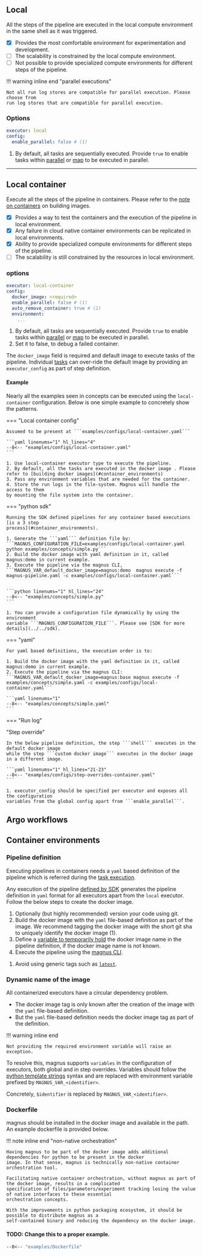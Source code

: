 ## Local

All the steps of the pipeline are executed in the local compute environment in the same shell
as it was triggered.

- [x] Provides the most comfortable environment for experimentation and development.
- [ ] The scalability is constrained by the local compute environment.
- [ ] Not possible to provide specialized compute environments for different steps of the pipeline.

!!! warning inline end "parallel executions"

    Not all run log stores are compatible for parallel execution. Please choose from
    run log stores that are compatible for parallel execution.


### Options

```yaml
executor: local
config:
  enable_parallel: false # (1)
```

1. By default, all tasks are sequentially executed. Provide ```true``` to enable tasks within
[parallel](../../concepts/parallel) or [map](../../concepts/map) to be executed in parallel.


---


## Local container

Execute all the steps of the pipeline in containers. Please refer to the
[note on containers](#container_environments) on building images.

- [x] Provides a way to test the containers and the execution of the pipeline in local environment.
- [x] Any failure in cloud native container environments can be replicated in local environments.
- [x] Ability to provide specialized compute environments for different steps of the pipeline.
- [ ] The scalability is still constrained by the resources in local environment.

### options

```yaml
executor: local-container
config:
  docker_image: <required>
  enable_parallel: false # (1)
  auto_remove_container: true # (2)
  environment:
    ...
```

 1. By default, all tasks are sequentially executed. Provide ```true``` to enable tasks within
[parallel](../../concepts/parallel) or [map](../../concepts/map) to be executed in parallel.
2. Set it to false, to debug a failed container.

The ```docker_image``` field is required and default image to execute tasks
of the pipeline. Individual [tasks](../../concepts/task) can over-ride the
default image by providing an ```executor_config``` as part of step definition.

#### Example

Nearly all the examples seen in concepts can be executed using
the ```local-container``` configuration. Below is one simple example to concretely show
the patterns.

=== "Local container config"

    Assumed to be present at ```examples/configs/local-container.yaml```

    ```yaml linenums="1" hl_lines="4"
    --8<-- "examples/configs/local-container.yaml"
    ```

    1. Use local-container executor type to execute the pipeline.
    2. By default, all the tasks are executed in the docker image . Please
    refer to [building docker images](#container_environments)
    3. Pass any environment variables that are needed for the container.
    4. Store the run logs in the file-system. Magnus will handle the access to them
    by mounting the file system into the container.


=== "python sdk"

    Running the SDK defined pipelines for any container based executions [is a 3 step
    process](#container_environments).

    1. Generate the ```yaml``` definition file by:
    ```MAGNUS_CONFIGURATION_FILE=examples/configs/local-container.yaml python examples/concepts/simple.py```
    2. Build the docker image with yaml definition in it, called magnus:demo in current example.
    3. Execute the pipeline via the magnus CLI,
    ```MAGNUS_VAR_default_docker_image=magnus:demo  magnus execute -f magnus-pipeline.yaml -c examples/configs/local-container.yaml```


    ```python linenums="1" hl_lines="24"
    --8<-- "examples/concepts/simple.py"
    ```

    1. You can provide a configuration file dynamically by using the environment
    variable ```MAGNUS_CONFIGURATION_FILE```. Please see [SDK for more details](../../sdk).



=== "yaml"

    For yaml based definitions, the execution order is to:

    1. Build the docker image with the yaml definition in it, called magnus:demo in current example.
    2. Execute the pipeline via the magnus CLI:
    ```MAGNUS_VAR_default_docker_image=magnus:base magnus execute -f examples/concepts/simple.yaml -c examples/configs/local-container.yaml```

    ```yaml linenums="1"
    --8<-- "examples/concepts/simple.yaml"
    ```

=== "Run log"


"Step override"

    In the below pipeline definition, the step ```shell``` executes in the default docker image
    while the step ```custom docker image``` executes in the docker image in a different image.

    ```yaml linenums="1" hl_lines="21-23"
    --8<-- "examples/configs/step-overrides-container.yaml"
    ```

    1. executor_config should be specified per executor and exposes all the configuration
    variables from the global config apart from ```enable_parallel```.




## Argo workflows



## Container environments

### Pipeline definition

Executing pipelines in containers needs a ```yaml``` based definition of the pipeline which is referred during the
[task execution](../../concepts/executor/#step_execution).


Any execution of the pipeline [defined by SDK](../../sdk) generates the pipeline definition in ```yaml``` format
for all executors apart from the ```local``` executor. Follow the below steps to create the docker image.


<div class="annotate" markdown>

1. Optionally (but highly recommended) version your code using git.
2. Build the docker image with the ```yaml``` file-based definition as part of the image. We recommend
tagging the docker image with the short git sha to uniquely identify the docker image (1).
3. Define a [variable to temporarily hold](#dynamic_name_of_the_image) the docker image name in the
pipeline definition, if the docker image name is not known.
4. Execute the pipeline using the [magnus CLI](../../cli).

</div>

1. Avoid using generic tags such as [```latest```](https://docs.docker.com/develop/dev-best-practices/).

### Dynamic name of the image


All containerized executors have a circular dependency problem.

- The docker image tag is only known after the creation of the image with the ```yaml``` file-based definition.
- But the ```yaml``` file-based definition needs the docker image tag as part of the definition.



!!! warning inline end

    Not providing the required environment variable will raise an exception.

To resolve this, magnus supports ```variables``` in the configuration of executors, both global and in step
overrides. Variables should follow the
[python template strings](https://docs.python.org/3/library/string.html#template-strings)
syntax and are replaced with environment variable prefixed by ```MAGNUS_VAR_<identifier>```.

Concretely, ```$identifier``` is replaced by ```MAGNUS_VAR_<identifier>```.


### Dockerfile

magnus should be installed in the docker image and available in the path. An example dockerfile is provided
below.

!!! note inline end "non-native orchestration"

    Having magnus to be part of the docker image adds additional dependencies for python to be present in the docker
    image. In that sense, magnus is technically non-native container orchestration tool.

    Facilitating native container orchestration, without magnus as part of the docker image, results in a complicated
    specification of files/parameters/experiment tracking losing the value of native interfaces to these essential
    orchestration concepts.

    With the improvements in python packaging ecosystem, it should be possible to distribute magnus as a
    self-contained binary and reducing the dependency on the docker image.

#### TODO: Change this to a proper example.
```dockerfile linenums="1"
--8<-- "examples/Dockerfile"
```
